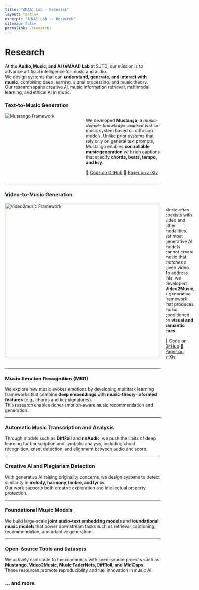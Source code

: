 ```yaml
---
title: "AMAAI Lab - Research"
layout: textlay
excerpt: "AMAAI Lab -- Research"
sitemap: false
permalink: /research/
---
```


# Research

At the **Audio, Music, and AI (AMAAI) Lab** at SUTD, our mission is to advance artificial intelligence for music and audio.  
We design systems that can **understand, generate, and interact with music**, combining deep learning, signal processing, and music theory.  
Our research spans creative AI, music information retrieval, multimodal learning, and ethical AI in music.

### Text-to-Music Generation
<div class="mustango-section">
  <div class="mustango-image">
    <img src="{{ site.url }}{{ site.baseurl }}/images/mustango.jpg"
         alt="Mustango Framework" />
  </div>
  <div class="mustango-text">
    <p>
      We developed <b>Mustango</b>, a <i>music-domain-knowledge-inspired</i> text-to-music system based on diffusion models.  
      Unlike prior systems that rely only on general text prompts, Mustango enables <b>controllable music generation</b> with rich captions that specify <b>chords, beats, tempo, and key</b>.
      <br><br>
      🔗 <a href="https://github.com/AMAAI-Lab/mustango" target="_blank">Code on GitHub</a>  
      🔗 <a href="https://arxiv.org/abs/2311.08355" target="_blank">Paper on arXiv</a>  
    </p>
  </div>
</div>

<style>
.mustango-section {
  display: flex;
  flex-direction: column;   /* default: stacked */
  gap: 20px;
  align-items: center;
}

.mustango-image img {
  max-width: 100%;
  height: auto;
  display: block;
  margin: 0 auto;
}

.mustango-text {
  max-width: 800px;
}

/* On larger screens, switch to side-by-side */
@media (min-width: 768px) {
  .mustango-section {
    flex-direction: row;
    align-items: flex-start;
  }
  .mustango-image, .mustango-text {
    flex: 1;
  }
  .mustango-image {
    max-width: 500px;
  }
}
</style>

---

### Video-to-Music Generation
<div style="display: flex; align-items: flex-start; gap: 20px;">
 <img src="{{ site.url }}{{ site.baseurl }}/images/video2music.png" alt="Video2music Framework" width="500"/>
  <p>
   Music often coexists with video and other modalities, yet most generative AI models cannot create music that <i>matches</i> a given video.  
   To address this, we developed <b>Video2Music</b>, a generative framework that produces music conditioned on <b>visual and semantic cues</b>.
  <br><br>
   🔗 <a href="https://github.com/AMAAI-Lab/Video2Music" target="_blank">Code on GitHub</a>
   🔗 <a href="https://arxiv.org/abs/2311.00968" target="_blank">Paper on arXiv</a>  
  </p>
</div>

---

### Music Emotion Recognition (MER)
We explore how music evokes emotions by developing multitask learning frameworks that combine **deep embeddings** with **music-theory-informed features** (e.g., chords and key signatures).  
This research enables richer emotion-aware music recommendation and generation.

---

### Automatic Music Transcription and Analysis
Through models such as **DiffRoll** and **nnAudio**, we push the limits of deep learning for transcription and symbolic analysis, including chord recognition, onset detection, and alignment between audio and score.

---

### Creative AI and Plagiarism Detection
With generative AI raising originality concerns, we design systems to detect similarity in **melody, harmony, timbre, and lyrics**.  
Our work supports both creative exploration and intellectual property protection.

---

### Foundational Music Models
We build large-scale **joint audio–text embedding models** and **foundational music models** that power downstream tasks such as retrieval, captioning, recommendation, and adaptive generation.

---

### Open-Source Tools and Datasets
We actively contribute to the community with open-source projects such as **Mustango, Video2Music, Music FaderNets, DiffRoll, and MidiCaps**.  
These resources promote reproducibility and fuel innovation in music AI.

### ... and more.

<br><br>

